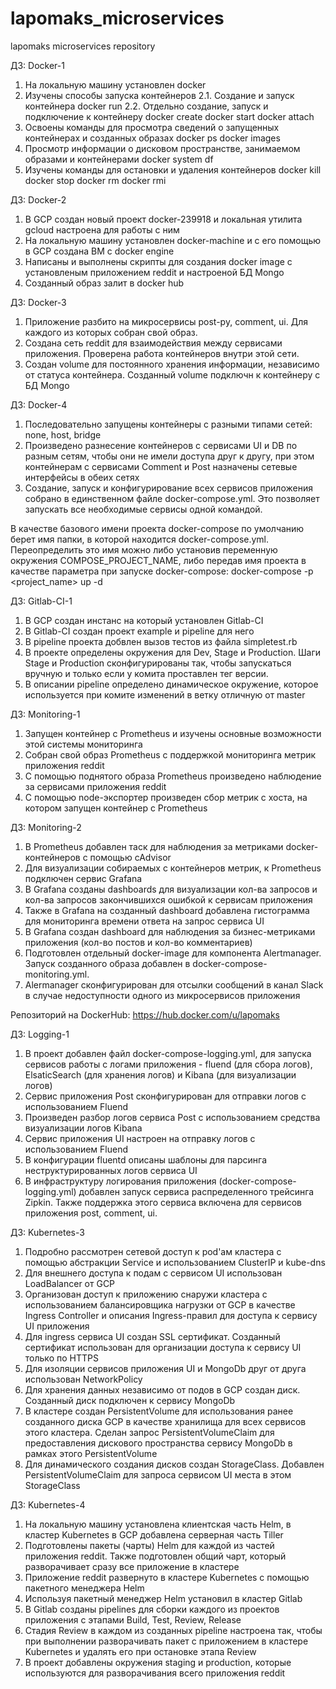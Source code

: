 # lapomaks_microservices
lapomaks microservices repository

ДЗ: Docker-1
1. На локальную машину установлен docker
2. Изучены способы запуска контейнеров
  2.1. Создание и запуск контейнера docker run
  2.2. Отдельно создание, запуск и подключение к контейнеру
    docker create
    docker start
    docker attach
3. Освоены команды для просмотра сведений о запущенных контейнерах и созданных образах
  docker ps
  docker images
4. Просмотр информации о дисковом пространстве, занимаемом образами и контейнерами
  docker system df
5. Изучены команды для остановки и удаления контейнеров
  docker kill
  docker stop
  docker rm
  docker rmi

ДЗ: Docker-2
1. В GCP создан новый проект docker-239918 и локальная утилита gcloud настроена для работы с ним
2. На локальную машину установлен docker-machine и с его помощью в GCP создана ВМ с docker engine
3. Написаны и выполнены скрипты для создания docker image с установленым приложением reddit и настроеной БД Mongo
4. Созданный образ залит в docker hub

ДЗ: Docker-3
1. Приложение разбито на микросервисы post-py, comment, ui. Для каждого из которых собран свой образ.
2. Создана сеть reddit для взаимодействия между сервисами приложения. Проверена работа контейнеров внутри этой сети.
3. Создан volume для постоянного хранения информации, независимо от статуса контейнера. Созданный volume подключн к контейнеру с БД Mongo

ДЗ: Docker-4
1. Последовательно запущены контейнеры с разными типами сетей: none, host, bridge
2. Произведено разнесение контейнеров с сервисами UI и DB по разным сетям, чтобы они не имели доступа друг к другу, при этом контейнерам с сервисами Comment и Post назначены сетевые интерфейсы в обеих сетях
3. Создание, запуск и конфигурирование всех сервисов приложения собрано в единственном файле docker-compose.yml. Это позволяет запускать все необходимые сервисы одной командой.

В качестве базового имени проекта docker-compose по умолчанию берет имя папки, в которой находится docker-compose.yml. Переопределить это имя можно либо установив переменную окружения COMPOSE_PROJECT_NAME, либо передав имя проекта в качестве параметра при запуске docker-compose:  docker-compose -p <project_name> up -d

ДЗ: Gitlab-CI-1
1. В GCP создан инстанс на который установлен Gitlab-CI
2. В Gitlab-CI создан проект example и pipeline для него
3. В pipeline проекта добвлен вызов тестов из файла simpletest.rb
4. В проекте определены окружения для Dev, Stage и Production. Шаги Stage и Production сконфигурированы так, чтобы запускаться вручную и только если у комита проставлен тег версии.
5. В описании pipeline определено динамическое окружение, которое используется при комите изменений в ветку отличную от master

ДЗ: Monitoring-1
1. Запущен контейнер с Prometheus и изучены основные возможности этой системы мониторинга
2. Собран свой образ Prometheus с поддержкой мониторинга метрик приложения reddit
3. С помощью поднятого образа Prometheus произведено наблюдение за сервисами приложения reddit
4. С помощью node-экспортер произведен сбор метрик с хоста, на котором запущен контейнер с Prometheus

ДЗ: Monitoring-2
1. В Prometheus добавлен таск для наблюдения за метриками docker-контейнеров с помощью cAdvisor
2. Для визуализации собираемых с контейнеров метрик, к Prometheus подключен сервис Grafana
3. В Grafana созданы dashboards для визуализации кол-ва запросов и кол-ва запросов закончившихся ошибкой к сервисам приложения
4. Также в Grafana на созданный dashboard добавлена гистограмма для мониторинга времени ответа на запрос сервиса UI
5. В Grafana создан dashboard для наблюдения за бизнес-метриками приложения (кол-во постов и кол-во комментариев)
6. Подготовлен отдельный docker-image для компонента Alertmanager. Запуск созданного образа добавлен в docker-compose-monitoring.yml.
7. Alermanager сконфигурирован для отсылки сообщений в канал Slack в случае недоступности одного из микросервисов приложения

Репозиторий на DockerHub: https://hub.docker.com/u/lapomaks

ДЗ: Logging-1
1. В проект добавлен файл docker-compose-logging.yml, для запуска сервисов работы с логами приложения - fluend (для сбора логов), ElsaticSearch (для хранения логов) и Kibana (для визуализации логов)
2. Сервис приложения Post сконфигурирован для отправки логов с использованием Fluend
3. Произведен разбор логов сервиса Post с использованием средства визуализации логов Kibana
4. Сервис приложения UI настроен на отправку логов с использованием Fluend
5. В конфигурации fluentd описаны шаблоны для парсинга неструктурированных логов сервиса UI
6. В инфраструктуру логирования приложения (docker-compose-logging.yml) добавлен запуск сервиса распределенного трейсинга Zipkin. Также поддержка этого сервиса включена для сервисов приложения post, comment, ui.

ДЗ: Kubernetes-3
1. Подробно рассмотрен сетевой доступ к pod'ам кластера с помощью абстракции Service и использованием ClusterIP и kube-dns
2. Для внешнего доступа к подам с сервисом UI использован LoadBalancer от GCP
3. Организован доступ к приложению снаружи кластера с использованием балансировщика нагрузки от GCP в качестве Ingress Controller и описания Ingress-правил для доступа к сервису UI приложения
4. Для ingress сервиса UI создан SSL сертификат. Созданный сертификат использован для организации доступа к сервису UI только по HTTPS
5. Для изоляции сервисов приложения UI и MongoDb друг от друга использован NetworkPolicy
6. Для хранения данных независимо от подов в GCP создан диск. Созданный диск подключен к сервису MongoDb
7. В кластере создан PersistentVolume для использования ранее созданного диска GCP в качестве хранилища для всех сервисов этого кластера. Сделан запрос PersistentVolumeClaim для предоставления дискового пространства сервису MongoDb в рамках этого PersistentVolume
8. Для динамического создания дисков создан StorageClass. Добавлен PersistentVolumeClaim для запроса сервисом UI места в этом StorageClass

ДЗ: Kubernetes-4
1. На локальную машину установлена клиентская часть Helm, в кластер Kubernetes в GCP добавлена серверная часть Tiller
2. Подготовлены пакеты (чарты) Helm для каждой из частей приложения reddit. Также подготовлен общий чарт, который разворачивает сразу все приложение в кластере
3. Приложение reddit развернуто в кластере Kubernetes с помощью пакетного менеджера Helm
4. Используя пакетный менеджер Helm установил в кластер Gitlab
5. В Gitlab созданы pipelines для сборки каждого из проектов приложения c этапами Build, Test, Review, Release
6. Стадия Review в каждом из созданных pipeline настроена так, чтобы при выполнении разворачивать пакет с приложением в кластере Kubernetes и удалять его при остановке этапа Review
7. В проект добавлены окружения staging и production, которые используются для разворачивания всего приложения reddit

